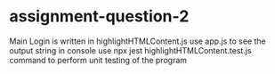 # assignment-question-2
Main Login is written in highlightHTMLContent.js
use app.js to see the output string in console
use npx jest highlightHTMLContent.test.js command to perform unit testing of the program
